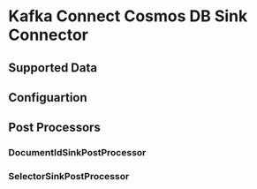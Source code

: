# Kafka Connect Cosmos DB Sink Connector

## Supported Data 

## Configuartion

## Post Processors
### DocumentIdSinkPostProcessor
### SelectorSinkPostProcessor 
